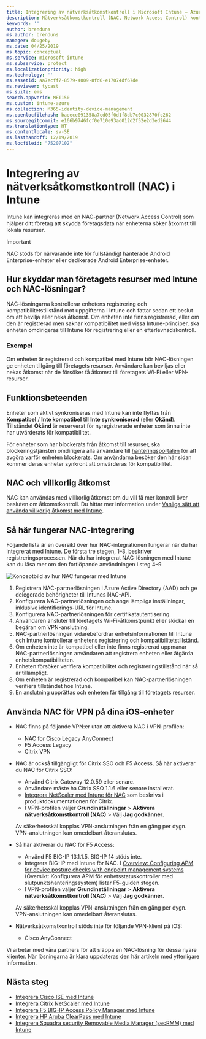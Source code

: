 ```yaml
---
title: Integrering av nätverksåtkomstkontroll i Microsoft Intune – Azure | Microsoft Docs
description: Nätverksåtkomstkontroll (NAC, Network Access Control) kontrollerar registrering och kompatibilitet för enheter med Intune. NAC omfattar vissa beteenden och fungerar med villkorlig åtkomst. Se instruktioner om hur du kommer igång och få en lista över partnerlösningar.
keywords: ''
author: brenduns
ms.author: brenduns
manager: dougeby
ms.date: 04/25/2019
ms.topic: conceptual
ms.service: microsoft-intune
ms.subservice: protect
ms.localizationpriority: high
ms.technology: ''
ms.assetid: aa7ecff7-8579-4009-8fd6-e17074df67de
ms.reviewer: tycast
ms.suite: ems
search.appverid: MET150
ms.custom: intune-azure
ms.collection: M365-identity-device-management
ms.openlocfilehash: baeece091358a7cd05f0d1f8db7c0032870fc262
ms.sourcegitcommit: e166b9746fcf0e710e93ad012d2f52e2d3ed2644
ms.translationtype: HT
ms.contentlocale: sv-SE
ms.lasthandoff: 12/19/2019
ms.locfileid: "75207102"
---
```

# <a name="network-access-control-nac-integration-with-intune"></a>Integrering av nätverksåtkomstkontroll (NAC) i Intune

Intune kan integreras med en NAC-partner (Network Access Control) som hjälper ditt företag att skydda företagsdata när enheterna söker åtkomst till lokala resurser.

>[!IMPORTANT]
> NAC stöds för närvarande inte för fullständigt hanterade Android Enterprise-enheter eller dedikerade Android Enterprise-enheter.

## <a name="how-do-intune-and-nac-solutions-help-protect-your-organization-resources"></a>Hur skyddar man företagets resurser med Intune och NAC-lösningar?

NAC-lösningarna kontrollerar enhetens registrering och kompatibilitetstillstånd mot uppgifterna i Intune och fattar sedan ett beslut om att bevilja eller neka åtkomst. Om enheten inte finns registrerad, eller om den är registrerad men saknar kompatibilitet med vissa Intune-principer, ska enheten omdirigeras till Intune för registrering eller en efterlevnadskontroll.

### <a name="example"></a>Exempel

Om enheten är registrerad och kompatibel med Intune bör NAC-lösningen ge enheten tillgång till företagets resurser. Användare kan beviljas eller nekas åtkomst när de försöker få åtkomst till företagets Wi-Fi eller VPN-resurser.

## <a name="feature-behaviors"></a>Funktionsbeteenden

Enheter som aktivt synkroniseras med Intune kan inte flyttas från **Kompatibel** / **Inte kompatibel** till **Inte synkroniserad** (eller **Okänd**). Tillståndet **Okänd** är reserverat för nyregistrerade enheter som ännu inte har utvärderats för kompatibilitet.

För enheter som har blockerats från åtkomst till resurser, ska blockeringstjänsten omdirigera alla användare till [hanteringsportalen](https://portal.manage.microsoft.com) för att avgöra varför enheten blockerats.  Om användarna besöker den här sidan kommer deras enheter synkront att omvärderas för kompatibilitet.

## <a name="nac-and-conditional-access"></a>NAC och villkorlig åtkomst

NAC kan användas med villkorlig åtkomst om du vill få mer kontroll över besluten om åtkomstkontroll. Du hittar mer information under [Vanliga sätt att använda villkorlig åtkomst med Intune](conditional-access-intune-common-ways-use.md).

## <a name="how-the-nac-integration-works"></a>Så här fungerar NAC-integrering

Följande lista är en översikt över hur NAC-integrationen fungerar när du har integrerat med Intune. De första tre stegen, 1–3, beskriver registreringsprocessen. När du har integrerat NAC-lösningen med Intune kan du läsa mer om den fortlöpande användningen i steg 4–9.

![Konceptbild av hur NAC fungerar med Intune](./media/network-access-control-integrate/ca-intune-common-ways-2.png)

1. Registrera NAC-partnerlösningen i Azure Active Directory (AAD) och ge delegerade behörigheter till Intunes NAC-API.
2. Konfigurera NAC-partnerlösningen och ange lämpliga inställningar, inklusive identifierings-URL för Intune.
3. Konfigurera NAC-partnerlösningen för certifikatautentisering.
4. Användaren ansluter till företagets Wi-Fi-åtkomstpunkt eller skickar en begäran om VPN-anslutning.
5. NAC-partnerlösningen vidarebefordrar enhetsinformationen till Intune och Intune kontrollerar enhetens registrering och kompatibilitetstillstånd.
6. Om enheten inte är kompatibel eller inte finns registrerad uppmanar NAC-partnerlösningen användaren att registrera enheten eller åtgärda enhetskompatibiliteten.
7. Enheten försöker verifiera kompatibilitet och registreringstillstånd när så är tillämpligt.
8. Om enheten är registrerad och kompatibel kan NAC-partnerlösningen verifiera tillståndet hos Intune.
9. En anslutning upprättas och enheten får tillgång till företagets resurser.

## <a name="use-nac-for-vpn-on-your-ios-devices"></a>Använda NAC för VPN på dina iOS-enheter  

- NAC finns på följande VPN:er utan att aktivera NAC i VPN-profilen:

  - NAC for Cisco Legacy AnyConnect
  - F5 Access Legacy
  - Citrix VPN

- NAC är också tillgängligt för Citrix SSO och F5 Access. Så här aktiverar du NAC för Citrix SSO:

  - Använd Citrix Gateway 12.0.59 eller senare.  
  - Användare måste ha Citrix SSO 1.1.6 eller senare installerat.
  - [Integrera NetScaler med Intune för NAC](https://docs.citrix.com/en-us/netscaler-gateway/12/microsoft-intune-integration/configuring-network-access-control-device-check-for-netscaler-gateway-virtual-server-for-single-factor-authentication-deployment.html) som beskrivs i produktdokumentationen för Citrix.
  - I VPN-profilen väljer **Grundinställningar** > **Aktivera nätverksåtkomstkontroll (NAC)** > Välj **Jag godkänner**.

  Av säkerhetsskäl kopplas VPN-anslutningen från en gång per dygn. VPN-anslutningen kan omedelbart återanslutas.

- Så här aktiverar du NAC för F5 Access:

  - Använd F5 BIG-IP 13.1.1.5. BIG-IP 14 stöds inte.
  - Integrera BIG-IP med Intune för NAC. I [Overview: Configuring APM for device posture checks with endpoint management systems](https://support.f5.com/kb/en-us/products/big-ip_apm/manuals/product/apm-client-configuration-7-1-6/6.html#guid-0bd12e12-8107-40ec-979d-c44779a8cc89) (Översikt: Konfigurera APM för enhetsstatuskontroller med slutpunktshanteringssystem) listar F5-guiden stegen.
  - I VPN-profilen väljer **Grundinställningar** > **Aktivera nätverksåtkomstkontroll (NAC)** > Välj **Jag godkänner**.

  Av säkerhetsskäl kopplas VPN-anslutningen från en gång per dygn. VPN-anslutningen kan omedelbart återanslutas.

- Nätverksåtkomstkontroll stöds inte för följande VPN-klient på iOS:
  - Cisco AnyConnect

Vi arbetar med våra partners för att släppa en NAC-lösning för dessa nyare klienter. När lösningarna är klara uppdateras den här artikeln med ytterligare information.

## <a name="next-steps"></a>Nästa steg

- [Integrera Cisco ISE med Intune](https://www.cisco.com/c/en/us/td/docs/security/ise/2-1/admin_guide/b_ise_admin_guide_21/b_ise_admin_guide_20_chapter_01000.html)
- [Integrera Citrix NetScaler med Intune](https://docs.citrix.com/en-us/netscaler-gateway/12/microsoft-intune-integration/configuring-network-access-control-device-check-for-netscaler-gateway-virtual-server-for-single-factor-authentication-deployment.html)
- [Integrera F5 BIG-IP Access Policy Manager med Intune](https://support.f5.com/kb/en-us/products/big-ip_apm/manuals/product/apm-client-configuration-13-0-0/6.html)
- [Integrera HP Aruba ClearPass med Intune](https://support.arubanetworks.com/Documentation/tabid/77/DMXModule/512/Command/Core_Download/Default.aspx?EntryId=31271)
- [Integrera Squadra security Removable Media Manager (secRMM) med Intune](http://www.squadratechnologies.com/StaticContent/ProductDownload/secRMM/9.9.0.0/secRMMIntuneAccessControlSetupGuide.pdf)
